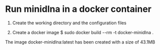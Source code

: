 # Run minidlna in a docker container

1. Create the working directory and the configuration files

2. Create a docker image
    $ sudo docker build --rm -t docker-minidlna .

The image docker-minidlna:latest has been created with a size of 43.1MB
